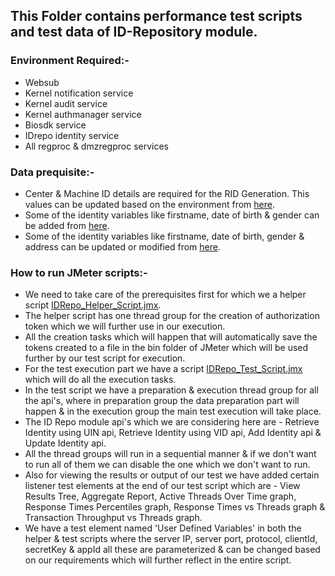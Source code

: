 ## This Folder contains performance test scripts and test data of ID-Repository module.

### Environment Required:-
* Websub
* Kernel notification service
* Kernel audit service
* Kernel authmanager service
* Biosdk service
* IDrepo identity service
* All regproc & dmzregproc services

### Data prequisite:-
* Center & Machine ID details are required for the RID Generation. This values can be updated based on the environment from [here](https://github.com/mosip/mosip-performance-tests-mt/blob/1.1.5/commons/id-repository/support-files/Center-MachineIDValues.csv).
* Some of the identity variables like firstname, date of birth & gender can be added from [here](https://github.com/mosip/mosip-performance-tests-mt/blob/1.1.5/commons/id-repository/support-files/addIdentityRequestDetails.csv).
* Some of the identity variables like firstname, date of birth, gender & address can be updated or modified from [here](https://github.com/mosip/mosip-performance-tests-mt/blob/1.1.5/commons/id-repository/support-files/updateIdentityRequestDetails.csv).

### How to run JMeter scripts:-
* We need to take care of the prerequisites first for which we a helper script [IDRepo_Helper_Script.jmx](https://github.com/mosip/mosip-performance-tests-mt/blob/1.1.5/commons/id-repository/scripts/IDRepo_Helper_Script.jmx).
* The helper script has one thread group for the creation of authorization token which we will further use in our execution.
* All the creation tasks which will happen that will automatically save the tokens created to a file in the bin folder of JMeter which will be used further by our test script for execution.
* For the test execution part we have a script [IDRepo_Test_Script.jmx](https://github.com/mosip/mosip-performance-tests-mt/blob/1.1.5/commons/id-repository/scripts/IDRepo_Test_Script.jmx) which will do all the execution tasks.
* In the test script we have a preparation & execution thread group for all the api's, where in preparation group the data preparation part will happen & in the execution group the main test execution will take place.
* The ID Repo module api's which we are considering here are - Retrieve Identity using UIN api, Retrieve Identity using VID api, Add Identity api & Update Identity api.
* All the thread groups will run in a sequential manner & if we don't want to run all of them we can disable the one which we don't want to run.
* Also for viewing the results or output of our test we have added certain listener test elements at the end of our test script which are - View Results Tree, Aggregate Report, Active Threads Over Time graph, Response Times Percentiles graph, Response Times vs Threads graph & Transaction Throughput vs Threads graph.
* We have a test element named 'User Defined Variables' in both the helper & test scripts where the server IP, server port, protocol, clientId, secretKey & appId all these are parameterized & can be changed based on our requirements which will further reflect in the entire script.
